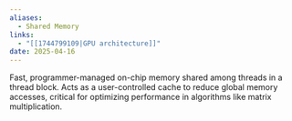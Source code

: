 ```yaml
---
aliases:
  - Shared Memory
links:
  - "[[1744799109|GPU architecture]]"
date: 2025-04-16
---
```

Fast, programmer-managed on-chip memory shared among threads in a thread block. Acts as a user-controlled cache to reduce global memory accesses, critical for optimizing performance in algorithms like matrix multiplication.